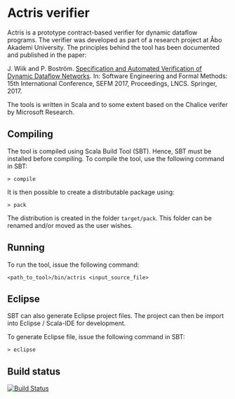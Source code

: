 # Actris verifier

Actris is a prototype contract-based verifier for dynamic dataflow programs. The verifier was developed as part of a research project at Åbo Akademi University. The principles behind the tool has been documented and published in the paper:

J. Wiik and P. Boström. [Specification and Automated Verification of Dynamic Dataflow Networks](https://doi.org/10.1007/978-3-319-66197-1_9). In: Software Engineering and Formal Methods: 15th International Conference, SEFM 2017, Proceedings, LNCS. Springer, 2017.

The tools is written in Scala and to some extent based on the Chalice verifer by Microsoft Research.

## Compiling

The tool is compiled using Scala Build Tool (SBT). Hence, SBT must be installed before compiling. To compile the tool, use the following command in SBT:

```
> compile
```

It is then possible to create a distributable package using:

```
> pack
```

The distribution is created in the folder ```target/pack```. This folder can be renamed and/or moved as the user wishes.

## Running

To run the tool, issue the following command:

```
<path_to_tool>/bin/actris <input_source_file>
```

## Eclipse

SBT can also generate Eclipse project files. The project can then be import into Eclipse / Scala-IDE for development.

To generate Eclipse file, issue the following command in SBT:

```
> eclipse
```

## Build status

[![Build Status](https://travis-ci.org/jwiik/actris-verifier.svg?branch=master)](https://travis-ci.org/jwiik/actris-verifier)
